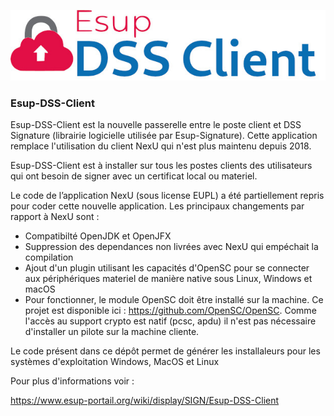 ![ESUP-DSS-CLIENT](https://github.com/EsupPortail/esup-dss-client/raw/master/src/main/resources/images/logo.jpg)

### Esup-DSS-Client

Esup-DSS-Client est la nouvelle passerelle entre le poste client et DSS Signature (librairie logicielle utilisée par Esup-Signature). Cette application remplace l'utilisation du client NexU qui n'est plus maintenu depuis 2018.

Esup-DSS-Client est à installer sur tous les postes clients des utilisateurs qui ont besoin de signer avec un certificat local ou materiel.

Le code de l’application NexU (sous license EUPL) a été partiellement repris pour coder cette nouvelle application. Les principaux changements par rapport à NexU sont :

* Compatibilté OpenJDK et OpenJFX
* Suppression des dependances non livrées avec NexU qui empéchait la compilation
* Ajout d'un plugin utilisant les capacités d'OpenSC pour se connecter aux périphériques materiel de manière native sous Linux, Windows et macOS
* Pour fonctionner, le module OpenSC doit être installé sur la machine. Ce projet est disponible ici : https://github.com/OpenSC/OpenSC. Comme l'accès au support crypto est natif (pcsc, apdu) il n'est pas nécessaire d'installer un pilote sur la machine cliente.

Le code présent dans ce dépôt permet de générer les installaleurs pour les systèmes d'exploitation Windows, MacOS et Linux

Pour plus d'informations voir : 

https://www.esup-portail.org/wiki/display/SIGN/Esup-DSS-Client
